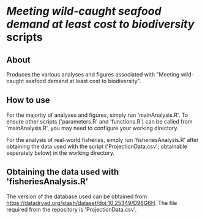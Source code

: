 # *Meeting wild-caught seafood demand at least cost to biodiversity* scripts

## About
Produces the various analyses and figures associated with "Meeting wild-caught seafood demand at least cost to biodiversity".

## How to use
For the majority of analyses and figures, simply run 'mainAnalysis.R'. To ensure other scripts ('parameters.R' and 'functions.R') can be called from 'mainAnalysis.R', you may need to configure your working directory.

For the analysis of real-world fisheries, simply run 'fisheriesAnalysis.R' after obtaining the data used with the script ('ProjectionData.csv'; obtainable seperately below) in the working directory.

## Obtaining the data used with 'fisheriesAnalysis.R'
The version of the database used can be obtained from https://datadryad.org/stash/dataset/doi:10.25349/D96G6H. The file required from the repository is 'ProjectionData.csv'.
